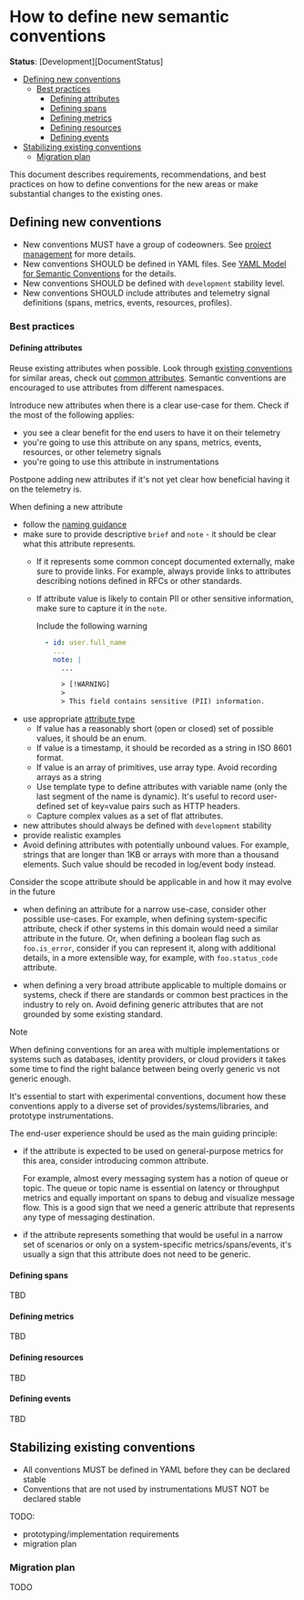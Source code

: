 <!--- Hugo front matter used to generate the website version of this page:
linkTitle: How To Define New Semantic Conventions
aliases: [how-to-define-new-semantic-conventions]
--->

# How to define new semantic conventions

**Status**: [Development][DocumentStatus]

<!-- toc -->

- [Defining new conventions](#defining-new-conventions)
  - [Best practices](#best-practices)
    - [Defining attributes](#defining-attributes)
    - [Defining spans](#defining-spans)
    - [Defining metrics](#defining-metrics)
    - [Defining resources](#defining-resources)
    - [Defining events](#defining-events)
- [Stabilizing existing conventions](#stabilizing-existing-conventions)
  - [Migration plan](#migration-plan)

<!-- tocstop -->

This document describes requirements, recommendations, and best practices on how to define conventions
for the new areas or make substantial changes to the existing ones.

## Defining new conventions

- New conventions MUST have a group of codeowners. See [project management](https://github.com/open-telemetry/community/blob/main/project-management.md) for more details.
  <!-- TODO: add CI check for CODEOWNERS file (when a new area is added) -->
- New conventions SHOULD be defined in YAML files. See [YAML Model for Semantic Conventions](/model/README.md) for the details.
- New conventions SHOULD be defined with `development` stability level.
- New conventions SHOULD include attributes and telemetry signal definitions (spans, metrics, events, resources, profiles).

### Best practices

#### Defining attributes

Reuse existing attributes when possible. Look through [existing conventions](/docs/attributes-registry/) for similar areas,
check out [common attributes](https://github.com/open-telemetry/semantic-conventions/blob/main/docs/general/attributes.md).
Semantic conventions are encouraged to use attributes from different namespaces.

Introduce new attributes when there is a clear use-case for them. Check if the most of the following applies:

- you see a clear benefit for the end users to have it on their telemetry
- you're going to use this attribute on any spans, metrics, events, resources, or other telemetry signals
- you're going to use this attribute in instrumentations

Postpone adding new attributes if it's not yet clear how beneficial having it on the telemetry is.

When defining a new attribute

- follow the [naming guidance](/docs/general/naming.md)
- make sure to provide descriptive `brief` and `note` - it should be clear what this attribute represents.
  - If it represents some common concept documented externally, make sure to provide links. For example,
    always provide links to attributes describing notions defined in RFCs or other standards.
  - If attribute value is likely to contain PII or other sensitive information, make sure to capture it in the `note`.

    Include the following warning <!-- TODO: update existing semconv -->
    ```yaml
      - id: user.full_name
        ...
        note: |
          ...

          > [!WARNING]
          >
          > This field contains sensitive (PII) information.
    ```
- use appropriate [attribute type](https://github.com/open-telemetry/weaver/blob/main/schemas/semconv-syntax.md#type)
  - If value has a reasonably short (open or closed) set of possible values, it should be an enum.
  - If value is a timestamp, it should be recorded as a string in ISO 8601 format.
  - If value is an array of primitives, use array type. Avoid recording arrays as a string
  - Use template type to define attributes with variable name (only the last segment of the name is dynamic). It's
    useful to record user-defined set of key=value pairs such as HTTP headers.
  - Capture complex values as a set of flat attributes. <!-- This may change, check out https://github.com/open-telemetry/semantic-conventions/issues/1669 to monitor the progress -->
- new attributes should always be defined with `development` stability
- provide realistic examples
- Avoid defining attributes with potentially unbound values. For example, strings that are longer than 1KB
  or arrays with more than a thousand elements. Such value should be recoded in log/event body instead.

Consider the scope attribute should be applicable in and how it may evolve in the future

- when defining an attribute for a narrow use-case, consider other possible use-cases.
  For example, when defining system-specific attribute, check if other systems in this domain would need
  a similar attribute in the future.
  Or, when defining a boolean flag such as `foo.is_error`, consider if you can represent it, along with
  additional details, in a more extensible way, for example, with `foo.status_code` attribute.

- when defining a very broad attribute applicable to multiple domains or systems, check if there are
  standards or common best practices in the industry to rely on.
  Avoid defining generic attributes that are not grounded by some existing standard.

> [!NOTE]
>
> When defining conventions for an area with multiple implementations or systems such as databases, identity providers,
> or cloud providers it takes some time to find the right balance between being overly generic vs not generic enough.
>
> It's essential to start with experimental conventions, document how these conventions apply to a diverse set
> of provides/systems/libraries, and prototype instrumentations.
>
> The end-user experience should be used as the main guiding principle:
>
> - if the attribute is expected to be used on general-purpose metrics for this area,
>   consider introducing common attribute.
>
>   For example, almost every messaging system has a notion of queue or topic. The
>   queue or topic name is essential on latency or throughput metrics and equally
>   important on spans to debug and visualize message flow. This is a good sign
>   that we need a generic attribute that represents any type of messaging destination.
>
> - if the attribute represents something that would be useful in a narrow set of scenarios
>   or only on a system-specific metrics/spans/events, it's usually a sign that this
>   attribute does not need to be generic.

#### Defining spans

TBD

#### Defining metrics

TBD

#### Defining resources

TBD

#### Defining events

TBD

## Stabilizing existing conventions

- All conventions MUST be defined in YAML before they can be declared stable
- Conventions that are not used by instrumentations MUST NOT be declared stable

TODO:
- prototyping/implementation requirements
- migration plan

### Migration plan

TODO

